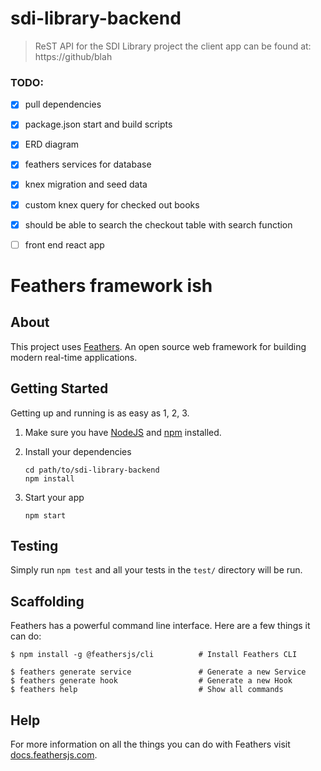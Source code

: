 # sdi-library-backend

> ReST API for the SDI Library project
> the client app can be found at: https://github/blah

### TODO:
- [x] pull dependencies
- [x] package.json start and build scripts
- [x] ERD diagram
- [x] feathers services for database
- [x] knex migration and seed data
- [x] custom knex query for checked out books
- [x] should be able to search the checkout table with search function
- [ ] front end react app











# Feathers framework ish

## About

This project uses [Feathers](http://feathersjs.com). An open source web framework for building modern real-time applications.

## Getting Started

Getting up and running is as easy as 1, 2, 3.

1. Make sure you have [NodeJS](https://nodejs.org/) and [npm](https://www.npmjs.com/) installed.
2. Install your dependencies

    ```
    cd path/to/sdi-library-backend
    npm install
    ```

3. Start your app

    ```
    npm start
    ```

## Testing

Simply run `npm test` and all your tests in the `test/` directory will be run.

## Scaffolding

Feathers has a powerful command line interface. Here are a few things it can do:

```
$ npm install -g @feathersjs/cli          # Install Feathers CLI

$ feathers generate service               # Generate a new Service
$ feathers generate hook                  # Generate a new Hook
$ feathers help                           # Show all commands
```

## Help

For more information on all the things you can do with Feathers visit [docs.feathersjs.com](http://docs.feathersjs.com).
